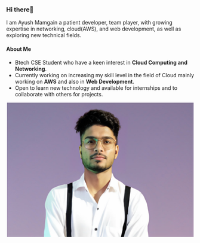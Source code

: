 ### Hi there👋
I am Ayush Mamgain a patient developer, team player, with growing expertise in networking, cloud(AWS), and web development, as well
as exploring new technical fields.

#### About Me
* Btech CSE Student who have a keen interest in **Cloud Computing and Networking**. 
* Currently working on increasing my skill level in the field of Cloud mainly working on **AWS** and also in **Web Development**. 
* Open to learn new technology and available for internships and to collaborate with others for projects.

<p style="background-color="white"" align="center"><img src="pic.jpg" width=500px></p>
